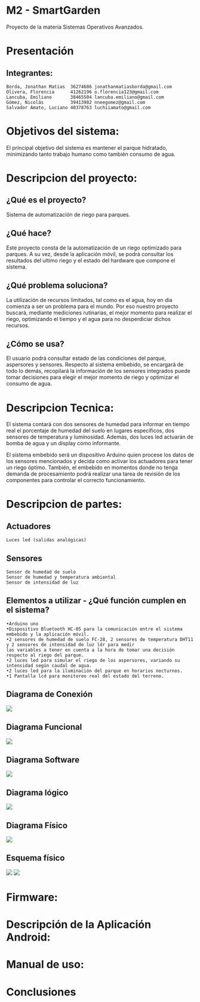 # M2 - SmartGarden
Proyecto de la materia Sistemas Operativos Avanzados.

# Presentación

  ## Integrantes:
    Borda, Jonathan Matias  36274686 jonathanmatiasborda@gmail.com
    Olivera, Florencia      41262196 o.florencia123@gmail.com
    Lancuba, Emiliano       38465504 lancuba.emiliano@gmail.com
    Gómez, Nicolás          39413982 nneegomez@gmail.com
    Salvador Amato, Luciano 40378763 luchiiamato@gmail.com

# Objetivos del sistema:
  El principal objetivo del sistema es mantener el parque hidratado, minimizando tanto trabajo humano como también consumo de agua.
  
# Descripcion del proyecto:

  ## ¿Qué es el proyecto?
  Sistema de automatización de riego para parques.
  
  ## ¿Qué hace?
  Este proyecto consta de la automatización de un riego optimizado para parques. A su vez, desde la aplicación móvil, se podrá consultar los resultados del ultimo riego y el estado del hardware que compone el sistema.
  
  ## ¿Qué problema soluciona?
  La utilización de recursos limitados, tal como es el agua, hoy en dia comienza a ser un problema para el mundo. Por eso nuestro proyecto buscará, mediante mediciones rutinarias, el mejor momento para realizar el riego, optimizando el tiempo y el agua para no desperdiciar dichos recursos. 
  
  ## ¿Cómo se usa?
  El usuario podrá consultar estado de las condiciones del parque, aspersores y sensores. Respecto al sistema embebido, se encargará de todo lo demás, recopilará la información de los sensores integrados puede tomar decisiones para elegir el mejor momento de riego y optimizar el consumo de agua.

# Descripcion Tecnica:
  El sistema contará con dos sensores de humedad para informar en tiempo real el porcentaje de humedad del suelo en lugares específicos, dos sensores de temperatura y luminosidad. Además, dos luces led actuarán de bomba de agua y un display como informante.

  El sistema embebido será un dispositivo Arduino quien procese los datos de los sensores mencionados y decida como activar los actuadores para tener un riego óptimo. También, el embebido en momentos donde no tenga demanda de procesamiento podrá realizar una tarea de revisión de los componentes para controlar el correcto funcionamiento. 

# Descripcion de partes:

  ## Actuadores
    Luces led (salidas analógicas)
    
  ## Sensores
    Sensor de humedad de suelo
    Sensor de humedad y temperatura ambiental
    Sensor de intensidad de luz
    
  ## Elementos a utilizar - ¿Qué función cumplen en el sistema?
    •Arduino uno
    •Dispositivo Bluetooth HC-05 para la comunicación entre el sistema embebido y la aplicación móvil.
    •2 sensores de humedad de suelo FC-28, 2 sensores de temperatura DHT11 y 2 sensores de intensidad de luz ldr para medir
    las variables a tener en cuenta a la hora de tomar una decisión respecto al riego del parque.
    •2 luces led para simular el riego de los aspersores, variando su intensidad según caudal de agua.
    •2 luces led para la iluminación del parque en horarios nocturnos.
    •1 Pantalla lcd para monitoreo real del estado del terreno.
  
  ## Diagrama de Conexión
  ![](Sistema-Embebido/diagramas/diagrama.png)
  ## Diagrama Funcional
  ![](Sistema-Embebido/diagramas/diagrama-funcional.png)
  ## Diagrama Software
  ![](Sistema-Embebido/diagramas/diagrama-software.png)
  ## Diagrama lógico
  ![](Sistema-Embebido/diagramas/diagrama-logico.jpeg)
  ## Diagrama Físico
  ![](Sistema-Embebido/diagramas/diagrama-fisico.png)
  ## Esquema físico
  ![](Sistema-Embebido/diagramas/esquema-fisico1.jpeg)
  ![](Sistema-Embebido/diagramas/esquema-fisico2.jpeg)
  
# Firmware:
  
# Descripción de la Aplicación Android:

# Manual de uso:

# Conclusiones
